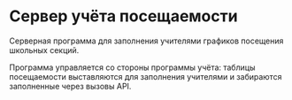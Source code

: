 # Сервер учёта посещаемости

Серверная программа для заполнения учителями графиков посещения школьных секций.

Программа управляется со стороны программы учёта:
таблицы посещаемости выставляются для заполнения учителями и забираются заполненные
через вызовы API.

